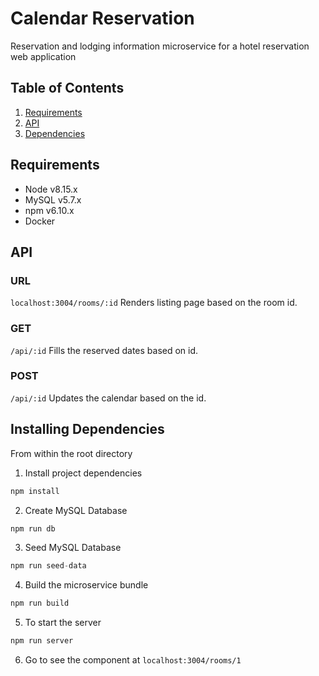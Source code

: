 # Calendar Reservation
Reservation and lodging information microservice for a hotel reservation web application

## Table of Contents
1. [Requirements](#requirements)
1. [API](#API)
1. [Dependencies](#Installing-Dependencies)

## Requirements
- Node v8.15.x
- MySQL v5.7.x
- npm v6.10.x
- Docker

## API
### URL
`localhost:3004/rooms/:id`
Renders listing page based on the room id.

### GET
`/api/:id`
Fills the reserved dates based on id.

### POST
`/api/:id`
Updates the calendar based on the id.

## Installing Dependencies
From within the root directory

1. Install project dependencies
```javascript
npm install
```

2. Create MySQL Database
```javascript
npm run db
```

3. Seed MySQL Database
```javascript
npm run seed-data
```

4. Build the microservice bundle
```javascript
npm run build
```

5. To start the server
```javascript
npm run server
```

6. Go to see the component at `localhost:3004/rooms/1`
